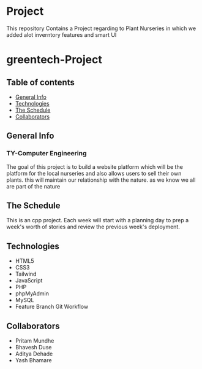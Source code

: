 # Project
This repository Contains a Project regarding to Plant Nurseries in which we added alot inverntory features and smart UI 
# greentech-Project

## Table of contents
* [General Info](#general-info)
* [Technologies](#technologies)
* [The Schedule](#the-schedule)
* [Collaborators](#collaborators)

## General Info
### TY-Computer Engineering

The goal of this project is to build a website platform which will be the platform for the local nurseries and also allows users to sell their own plants. this will maintain our relationship with the nature. as we know we all are part of the nature

## The Schedule
This is an cpp project. Each week will
start with a planning day to prep a week's
worth of stories and review the previous
week's deployment.

## Technologies
* HTML5
* CSS3
* Tailwind
* JavaScript
* PHP
* phpMyAdmin
* MySQL
* Feature Branch Git Workflow

## Collaborators
* Pritam Mundhe
* Bhavesh Duse
* Aditya Dehade
* Yash Bhamare
